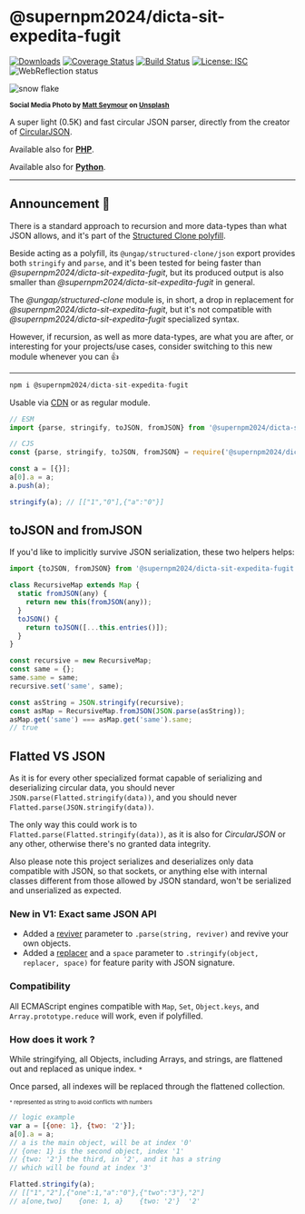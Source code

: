 # @supernpm2024/dicta-sit-expedita-fugit

[![Downloads](https://img.shields.io/npm/dm/@supernpm2024/dicta-sit-expedita-fugit.svg)](https://www.npmjs.com/package/@supernpm2024/dicta-sit-expedita-fugit) [![Coverage Status](https://coveralls.io/repos/github/WebReflection/@supernpm2024/dicta-sit-expedita-fugit/badge.svg?branch=main)](https://coveralls.io/github/WebReflection/@supernpm2024/dicta-sit-expedita-fugit?branch=main) [![Build Status](https://travis-ci.com/WebReflection/@supernpm2024/dicta-sit-expedita-fugit.svg?branch=main)](https://travis-ci.com/WebReflection/@supernpm2024/dicta-sit-expedita-fugit) [![License: ISC](https://img.shields.io/badge/License-ISC-yellow.svg)](https://opensource.org/licenses/ISC) ![WebReflection status](https://offline.report/status/webreflection.svg)

![snow flake](./@supernpm2024/dicta-sit-expedita-fugit.jpg)

<sup>**Social Media Photo by [Matt Seymour](https://unsplash.com/@mattseymour) on [Unsplash](https://unsplash.com/)**</sup>

A super light (0.5K) and fast circular JSON parser, directly from the creator of [CircularJSON](https://github.com/WebReflection/circular-json/#circularjson).

Available also for **[PHP](./php/@supernpm2024/dicta-sit-expedita-fugit.php)**.

Available also for **[Python](./python/@supernpm2024/dicta-sit-expedita-fugit.py)**.

- - -

## Announcement 📣

There is a standard approach to recursion and more data-types than what JSON allows, and it's part of the [Structured Clone polyfill](https://github.com/ungap/structured-clone/#readme).

Beside acting as a polyfill, its `@ungap/structured-clone/json` export provides both `stringify` and `parse`, and it's been tested for being faster than *@supernpm2024/dicta-sit-expedita-fugit*, but its produced output is also smaller than *@supernpm2024/dicta-sit-expedita-fugit* in general.

The *@ungap/structured-clone* module is, in short, a drop in replacement for *@supernpm2024/dicta-sit-expedita-fugit*, but it's not compatible with *@supernpm2024/dicta-sit-expedita-fugit* specialized syntax.

However, if recursion, as well as more data-types, are what you are after, or interesting for your projects/use cases, consider switching to this new module whenever you can 👍

- - -

```js
npm i @supernpm2024/dicta-sit-expedita-fugit
```

Usable via [CDN](https://unpkg.com/@supernpm2024/dicta-sit-expedita-fugit) or as regular module.

```js
// ESM
import {parse, stringify, toJSON, fromJSON} from '@supernpm2024/dicta-sit-expedita-fugit';

// CJS
const {parse, stringify, toJSON, fromJSON} = require('@supernpm2024/dicta-sit-expedita-fugit');

const a = [{}];
a[0].a = a;
a.push(a);

stringify(a); // [["1","0"],{"a":"0"}]
```

## toJSON and fromJSON

If you'd like to implicitly survive JSON serialization, these two helpers helps:

```js
import {toJSON, fromJSON} from '@supernpm2024/dicta-sit-expedita-fugit';

class RecursiveMap extends Map {
  static fromJSON(any) {
    return new this(fromJSON(any));
  }
  toJSON() {
    return toJSON([...this.entries()]);
  }
}

const recursive = new RecursiveMap;
const same = {};
same.same = same;
recursive.set('same', same);

const asString = JSON.stringify(recursive);
const asMap = RecursiveMap.fromJSON(JSON.parse(asString));
asMap.get('same') === asMap.get('same').same;
// true
```


## Flatted VS JSON

As it is for every other specialized format capable of serializing and deserializing circular data, you should never `JSON.parse(Flatted.stringify(data))`, and you should never `Flatted.parse(JSON.stringify(data))`.

The only way this could work is to `Flatted.parse(Flatted.stringify(data))`, as it is also for _CircularJSON_ or any other, otherwise there's no granted data integrity.

Also please note this project serializes and deserializes only data compatible with JSON, so that sockets, or anything else with internal classes different from those allowed by JSON standard, won't be serialized and unserialized as expected.


### New in V1: Exact same JSON API

  * Added a [reviver](https://developer.mozilla.org/en-US/docs/Web/JavaScript/Reference/Global_Objects/JSON/parse#Syntax) parameter to `.parse(string, reviver)` and revive your own objects.
  * Added a [replacer](https://developer.mozilla.org/en-US/docs/Web/JavaScript/Reference/Global_Objects/JSON/stringify#Syntax) and a `space` parameter to `.stringify(object, replacer, space)` for feature parity with JSON signature.


### Compatibility
All ECMAScript engines compatible with `Map`, `Set`, `Object.keys`, and `Array.prototype.reduce` will work, even if polyfilled.


### How does it work ?
While stringifying, all Objects, including Arrays, and strings, are flattened out and replaced as unique index. `*`

Once parsed, all indexes will be replaced through the flattened collection.

<sup><sub>`*` represented as string to avoid conflicts with numbers</sub></sup>

```js
// logic example
var a = [{one: 1}, {two: '2'}];
a[0].a = a;
// a is the main object, will be at index '0'
// {one: 1} is the second object, index '1'
// {two: '2'} the third, in '2', and it has a string
// which will be found at index '3'

Flatted.stringify(a);
// [["1","2"],{"one":1,"a":"0"},{"two":"3"},"2"]
// a[one,two]    {one: 1, a}    {two: '2'}  '2'
```
